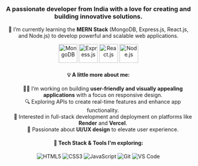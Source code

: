<h3 align="center">
  A passionate developer from India with a love for creating and building innovative solutions.
</h3>

<p align="center">
  🌱 I’m currently learning the <strong>MERN Stack</strong> (MongoDB, Express.js, React.js, and Node.js) to develop powerful and scalable web applications.
</p>

<!-- Icons with CSS animations -->
<p align="center">
  <img src="https://www.svgrepo.com/show/331488/mongodb.svg" alt="MongoDB" width="50" height="50" style="animation: bounce 2s infinite;" />
  <img src="https://www.vectorlogo.zone/logos/expressjs/expressjs-icon.svg" alt="Express.js" width="50" height="50" style="animation: bounce 2s infinite; animation-delay: 0.2s;" />
  <img src="https://www.svgrepo.com/show/354259/react.svg" alt="React.js" width="50" height="50" style="animation: bounce 2s infinite; animation-delay: 0.4s;" />
  <img src="https://www.svgrepo.com/show/354119/nodejs-icon.svg" alt="Node.js" width="50" height="50" style="animation: bounce 2s infinite; animation-delay: 0.6s;" />
</p>

<h4 align="center">💡 A little more about me:</h4>
<ul align="center" style="list-style: none;">
  <li>👨‍💻 I’m working on building <strong>user-friendly and visually appealing applications</strong> with a focus on responsive design.</li>
  <li>🔍 Exploring APIs to create real-time features and enhance app functionality.</li>
  <li>🚀 Interested in full-stack development and deployment on platforms like <strong>Render</strong> and <strong>Vercel</strong>.</li>
  <li>🎯 Passionate about <strong>UI/UX design</strong> to elevate user experience.</li>
</ul>

<h4 align="center">🔧 Tech Stack & Tools I'm exploring:</h4>
<p align="center">
  <img src="https://img.icons8.com/color/48/000000/html-5.png" alt="HTML5" style="animation: spin 4s linear infinite;" />
  <img src="https://img.icons8.com/color/48/000000/css3.png" alt="CSS3" style="animation: spin 4s linear infinite; animation-delay: 0.2s;" />
  <img src="https://img.icons8.com/color/48/000000/javascript--v1.png" alt="JavaScript" style="animation: spin 4s linear infinite; animation-delay: 0.4s;" />
  <img src="https://img.icons8.com/color/48/000000/git.png" alt="Git" style="animation: spin 4s linear infinite; animation-delay: 0.6s;" />
  <img src="https://img.icons8.com/color/48/000000/visual-studio-code-2019.png" alt="VS Code" style="animation: spin 4s linear infinite; animation-delay: 0.8s;" />
</p>
